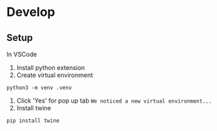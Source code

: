# Develop
## Setup
In VSCode
1. Install python extension
1. Create virtual environment
```
python3 -m venv .venv
```
1. Click 'Yes' for pop up tab `We noticed a new virtual environment...`
1. Install twine
```
pip install twine
```
